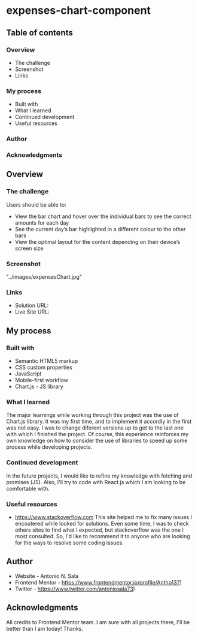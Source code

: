 # expenses-chart-component

## Table of contents

### Overview
  - The challenge
  - Screenshot
  - Links
### My process
  - Built with
  - What I learned
  - Continued development
  - Useful resources
### Author
### Acknowledgments

## Overview

### The challenge

Users should be able to:

- View the bar chart and hover over the individual bars to see the correct amounts for each day
- See the current day’s bar highlighted in a different colour to the other bars
- View the optimal layout for the content depending on their device’s screen size

### Screenshot

"../images/expensesChart.jpg"

### Links

- Solution URL: 
- Live Site URL: 

## My process

### Built with

- Semantic HTML5 markup
- CSS custom properties
- JavaScript
- Mobile-first workflow
- Chart.js - JS library

### What I learned

The major learnings while working through this project was the use of Chart.js library. It was my first time, and to implement it accordly in the first was not easy. I was to change diferent versions up to get to the last one with which I finished the project. Of course, this experience reinforces my own knowledge on how to consider the use of libraries to speed up some process while developing projects.

### Continued development

In the future projects, I would like to refine my knowledge with fetching and promises (JS). Also, I'll try to code with React.js which I am looking to be comfortable with.

### Useful resources

- https://www.stackoverflow.com
This site helped me to fix many issues I encoutered while looked for solutions. Even some time, I was to check others sites to find what I expected, but stackoverflow was the one I most consulted. So, I'd like to recommend it to anyone who are looking for the ways to resolve some coding issues. 

## Author

- Website - Antonio N. Sala
- Frontend Mentor - https://www.frontendmentor.io/profile/Antho137)
- Twitter - https://www.twitter.com/antoniosala73)

## Acknowledgments

All credits to Frontend Mentor team. I am sure with all projects there, I'll be better than I am today!
Thanks.
